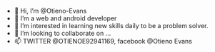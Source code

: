 - 👋 Hi, I’m @Otieno-Evans
- 👀 I’m a web and android developer
- 🌱 I’m interested in learning new skills daily to be a problem solver.
- 💞️ I’m looking to collaborate on ...
- 📫 TWITTER @OTIENOE92941169, facebook @Otieno Evans

<!---
Otieno-Evans/Otieno-Evans is a ✨ special ✨ repository because its `README.md` (this file) appears on your GitHub profile.
You can click the Preview link to take a look at your changes.
--->
